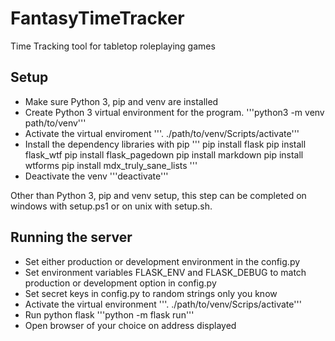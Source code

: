 # FantasyTimeTracker
Time Tracking tool for tabletop roleplaying games

## Setup
* Make sure Python 3, pip and venv are installed
* Create Python 3 virtual environment for the program.
  '''python3 -m venv path/to/venv'''
* Activate the virtual enviroment
  '''. ./path/to/venv/Scripts/activate'''
* Install the dependency libraries with pip
'''
pip install flask
pip install flask_wtf
pip install flask_pagedown
pip install markdown
pip install wtforms
pip install mdx_truly_sane_lists
'''
* Deactivate the venv
  '''deactivate'''

Other than Python 3, pip and venv setup, this step can be completed on windows
with setup.ps1 or on unix with setup.sh.

## Running the server
* Set either production or development environment in the config.py
* Set environment variables FLASK_ENV and FLASK_DEBUG to match production or
  development option in config.py
* Set secret keys in config.py to random strings only you know
* Activate the virtual environment
'''. ./path/to/venv/Scrips/activate'''
* Run python flask
'''python -m flask run'''
* Open browser of your choice on address displayed
